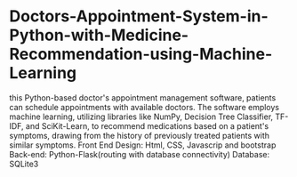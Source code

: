 # Doctors-Appointment-System-in-Python-with-Medicine-Recommendation-using-Machine-Learning
this Python-based doctor's appointment management software, patients can schedule appointments with available doctors. The software employs machine learning, utilizing libraries like NumPy, Decision Tree Classifier, TF-IDF, and SciKit-Learn, to recommend medications based on a patient's symptoms, drawing from the history of previously treated patients with similar symptoms.
Front End Design: 
Html, CSS, Javascrip and bootstrap
Back-end: 
Python-Flask(routing with database connectivity)
Database: SQLite3


